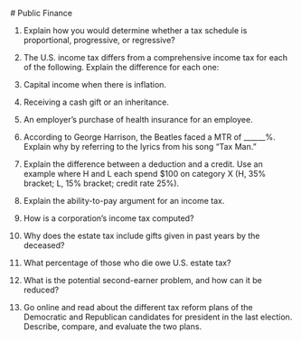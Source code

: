 \# Public Finance

1. Explain how you would determine whether a tax schedule is proportional, progressive, or regressive?

2. The U.S. income tax differs from a comprehensive income tax for each of the following. Explain the difference for each one:

1. Capital income when there is inflation.
2. Receiving a cash gift or an inheritance.
3. An employer’s purchase of health insurance for an employee.

3. According to George Harrison, the Beatles faced a MTR of \_\_\_\_\_\_%. Explain why by referring to the lyrics from his song “Tax Man.”

4. Explain the difference between a deduction and a credit. Use an example where H and L each spend $100 on category X (H, 35% bracket; L, 15% bracket; credit rate 25%).

5. Explain the ability-to-pay argument for an income tax.

6. How is a corporation’s income tax computed?

7. Why does the estate tax include gifts given in past years by the deceased?

8. What percentage of those who die owe U.S. estate tax?

9. What is the potential second-earner problem, and how can it be reduced?

10. Go online and read about the different tax reform plans of the Democratic and Republican candidates for president in the last election. Describe, compare, and evaluate the two plans.